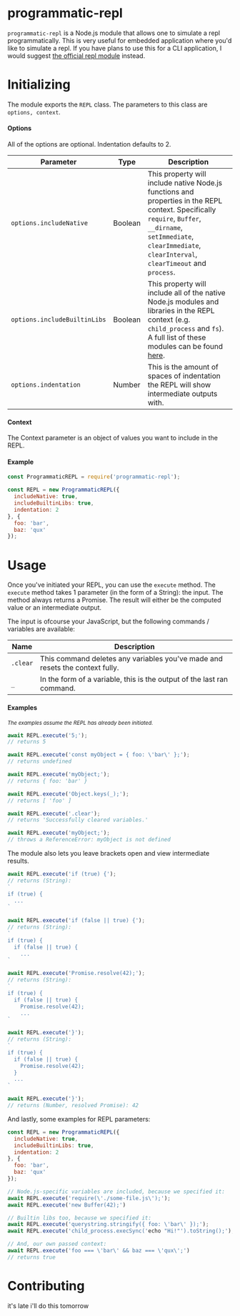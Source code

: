 # programmatic-repl
`programmatic-repl` is a Node.js module that allows one to simulate a repl programmatically. This is very useful for embedded application where you'd like to simulate a repl. If you have plans to use this for a CLI application, I would suggest [the official repl module](https://nodejs.org/api/repl.html) instead.

# Initializing
The module exports the `REPL` class. The parameters to this class are `options, context`.

#### Options
All of the options are optional. Indentation defaults to 2.  

Parameter | Type | Description
--- | --- | ---
`options.includeNative` | Boolean | This property will include native Node.js functions and properties in the REPL context. Specifically `require`, `Buffer`, `        __dirname`, `setImmediate`, `clearImmediate`, `clearInterval`, `clearTimeout` and `process`.
`options.includeBuiltinLibs` | Boolean | This property will include all of the native Node.js modules and libraries in the REPL context (e.g. `child_process` and `fs`). A full list of these modules can be found [here](https://github.com/nodejs/node/blob/master/lib/internal/modules/cjs/helpers.js#L100-#L105).
`options.indentation` | Number | This is the amount of spaces of indentation the REPL will show intermediate outputs with.  

#### Context
The Context parameter is an object of values you want to include in the REPL.

#### Example
```js
const ProgrammaticREPL = require('programmatic-repl');

const REPL = new ProgrammaticREPL({
  includeNative: true,
  includeBuiltinLibs: true,
  indentation: 2
}, {
  foo: 'bar',
  baz: 'qux'
});
```

# Usage
Once you've initiated your REPL, you can use the `execute` method. The `execute` method takes 1 parameter (in the form of a String): the input. The method always returns a Promise. The result will either be the computed value or an intermediate output.

The input is ofcourse your JavaScript, but the following commands / variables are available:  

Name | Description
--- | ---
`.clear` | This command deletes any variables you've made and resets the context fully. 
`_` | In the form of a variable, this is the output of the last ran command.

#### Examples
<sup>*The examples assume the REPL has already been initiated.*</sup>
```js
await REPL.execute('5;');
// returns 5
```
```js
await REPL.execute('const myObject = { foo: \'bar\' };');
// returns undefined

await REPL.execute('myObject;');
// returns { foo: 'bar' }

await REPL.execute('Object.keys(_);');
// returns [ 'foo' ]

await REPL.execute('.clear');
// returns 'Successfully cleared variables.'

await REPL.execute('myObject;');
// throws a ReferenceError: myObject is not defined
```

The module also lets you leave brackets open and view intermediate results.
```js
await REPL.execute('if (true) {');
// returns (String):
`
if (true) {
  ...
`
  
await REPL.execute('if (false || true) {');
// returns (String):
`
if (true) {
  if (false || true) {
    ...
`

await REPL.execute('Promise.resolve(42);');
// returns (String):
`
if (true) {
  if (false || true) {
    Promise.resolve(42);
    ...
`

await REPL.execute('}');
// returns (String):
`
if (true) {
  if (false || true) {
    Promise.resolve(42);
  }
  ...
`

await REPL.execute('}');
// returns (Number, resolved Promise): 42
```

And lastly, some examples for REPL parameters:
```js
const REPL = new ProgrammaticREPL({
  includeNative: true,
  includeBuiltinLibs: true,
  indentation: 2
}, {
  foo: 'bar',
  baz: 'qux'
});

// Node.js-specific variables are included, because we specified it:
await REPL.execute('require(\'./some-file.js\');');
await REPL.execute('new Buffer(42);')

// Builtin libs too, because we specified it:
await REPL.execute('querystring.stringify({ foo: \'bar\' });');
await REPL.execute('child_process.execSync('echo "Hi!"').toString();');

// And, our own passed context:
await REPL.execute('foo === \'bar\' && baz === \'qux\';')
// returns true
```

# Contributing
it's late i'll do this tomorrow
